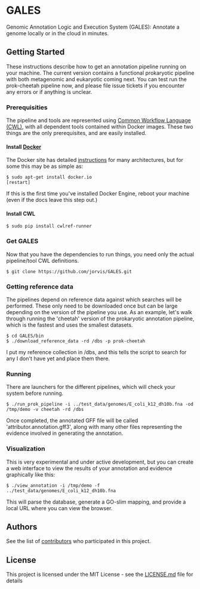 # GALES
Genomic Annotation Logic and Execution System (GALES): Annotate a genome locally or in the cloud in minutes.

## Getting Started

These instructions describe how to get an annotation pipeline running on your machine.  The current version contains
a functional prokaryotic pipeline with both metagenomic and eukaryotic coming next.  You can test run the
prok-cheetah pipeline now, and please file issue tickets if you encounter any errors or if anything is unclear.

### Prerequisities

The pipeline and tools are represented using [Common Workflow Language (CWL)](http://www.commonwl.org/), with all dependent tools contained within Docker images.  These two things are the only prerequisites, and are easily installed.  

#### Install [Docker](https://docs.docker.com/engine/installation/)

The Docker site has detailed [instructions](https://docs.docker.com/engine/installation/) for many architectures, but for some this may be as simple as:

```
$ sudo apt-get install docker.io
[restart]
```

If this is the first time you've installed Docker Engine, reboot your machine (even if the docs leave this step out.)

#### Install CWL

```
$ sudo pip install cwlref-runner
```

### Get GALES

Now that you have the dependencies to run things, you need only the actual pipeline/tool CWL definitions.

```
$ git clone https://github.com/jorvis/GALES.git
```

### Getting reference data

The pipelines depend on reference data against which searches will be performed.  These only need to
be downloaded once but can be large depending on the version of the pipeline you use.  As an example,
let's walk through running the 'cheetah' version of the prokaryotic annotation pipeline, which is the
fastest and uses the smallest datasets.

```
$ cd GALES/bin
$ ./download_reference_data -rd /dbs -p prok-cheetah
```

I put my reference collection in /dbs, and this tells the script to search for any I don't have yet and
place them there.

### Running

There are launchers for the different pipelines, which will check your system before running.

```
$ ./run_prok_pipeline -i ../test_data/genomes/E_coli_k12_dh10b.fna -od /tmp/demo -v cheetah -rd /dbs
```

Once completed, the annotated GFF file will be called 'attributor.annotation.gff3', along with many other
files representing the evidence involved in generating the annotation.

### Visualization

This is very experimental and under active development, but you can create a web interface to view the
results of your annotation and evidence graphically like this:

```
$ ./view_annotation -i /tmp/demo -f ../test_data/genomes/E_coli_k12_dh10b.fna
```

This will parse the database, generate a GO-slim mapping, and provide a local URL where you can view
the browser.

## Authors

See the list of [contributors](https://github.com/jorvis/GALES/contributors) who participated in this project.

## License

This project is licensed under the MIT License - see the [LICENSE.md](LICENSE.md) file for details

